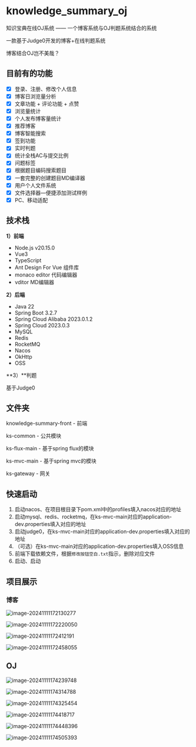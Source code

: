 # knowledge_summary_oj

知识宝典在线OJ系统 —— 一个博客系统与OJ判题系统结合的系统

一款基于Judge0开发的博客+在线判题系统

博客结合OJ岂不美哉？

## 目前有的功能

- [x] 登录、注册、修改个人信息
- [x] 博客日浏览量分析
- [x] 文章功能 + 评论功能 + 点赞
- [x] 浏览量统计
- [x] 个人发布博客量统计
- [x] 推荐博客
- [x] 博客智能搜索
- [x] 签到功能
- [x] 实时判题
- [x] 统计全栈AC与提交比例
- [x] 问题标签
- [x] 根据题目编码搜索题目
- [x] 一套完整的创建题目MD编译器
- [x] 用户个人文件系统
- [x] 文件选择器—便捷添加测试样例
- [x] PC、移动适配

## 技术栈

**1）前端**

- Node.js v20.15.0
- Vue3
- TypeScript
- Ant Design For Vue 组件库
- monaco editor 代码编辑器
- vditor MD编辑器

**2）后端**

- Java 22
- Spring Boot 3.2.7
- Spring Cloud Alibaba 2023.0.1.2
- Spring Cloud 2023.0.3
- MySQL 
- Redis 
- RocketMQ
- Nacos
- OkHttp
- OSS

**3）**判题

基于Judge0

## 文件夹

knowledge-summary-front - 前端

ks-common - 公共模块

ks-flux-main - 基于spring flux的模块

ks-mvc-main - 基于spring mvc的模块

ks-gateway - 网关

## 快速启动

1. 启动nacos、在项目根目录下pom.xml中的profiles填入nacos对应的地址
2. 启动mysql、redis、rocketmq，在ks-mvc-main对应的application-dev.properties填入对应的地址
3. 启动judge0，在ks-mvc-main对应的application-dev.properties填入对应的地址
4. （可选）在ks-mvc-main对应的application-dev.properties填入OSS信息
5. 前端下载依赖文件，根据`修改按钮空白.txt`指示，删除对应文件
6. 启动、启动

## 项目展示

### 博客


![image-20241111172130277](https://www.guetzjb.cn/assets_other/2024-11-08/image-20241111172130277.png)

![image-20241111172220050](https://www.guetzjb.cn/assets_other/2024-11-08/image-20241111172220050.png)

![image-20241111172412191](https://www.guetzjb.cn/assets_other/2024-11-08/image-20241111172412191.png)

![image-20241111172458055](https://www.guetzjb.cn/assets_other/2024-11-08/image-20241111172458055.png)

## OJ

![image-20241111174239748](https://www.guetzjb.cn/assets_other/2024-11-08/image-20241111174239748.png)

![image-20241111174314788](https://www.guetzjb.cn/assets_other/2024-11-08/image-20241111174314788.png)

![image-20241111174325454](https://www.guetzjb.cn/assets_other/2024-11-08/image-20241111174325454.png)

![image-20241111174418717](https://www.guetzjb.cn/assets_other/2024-11-08/image-20241111174418717.png)

![image-20241111174448396](https://www.guetzjb.cn/assets_other/2024-11-08/image-20241111174448396.png)

![image-20241111174505393](https://www.guetzjb.cn/assets_other/2024-11-08/image-20241111174505393.png)
